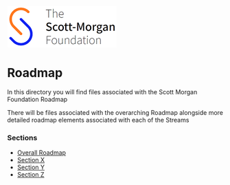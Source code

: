 ![smf-logo](../images/smf-logo.png)
# Roadmap

In this directory you will find files associated with the Scott Morgan Foundation Roadmap

There will be files associated with the overarching Roadmap alongside more detailed roadmap elements associated with each of the Streams

### Sections
- [Overall Roadmap](./overarching/readme.md)
- [Section X](./sectionx/readme.md)
- [Section Y](./sectiony/readme.md)
- [Section Z](./sectionz/readme.md)
